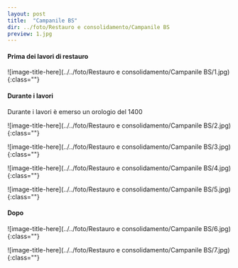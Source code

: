 ```yaml
---
layout: post
title:  "Campanile BS"
dir: ../foto/Restauro e consolidamento/Campanile BS
preview: 1.jpg
---
```


#### Prima dei lavori di restauro

![image-title-here](../../foto/Restauro e consolidamento/Campanile BS/1.jpg){:class=""}

#### Durante i lavori

Durante i lavori è emerso un orologio del 1400

![image-title-here](../../foto/Restauro e consolidamento/Campanile BS/2.jpg){:class=""}

![image-title-here](../../foto/Restauro e consolidamento/Campanile BS/3.jpg){:class=""}

![image-title-here](../../foto/Restauro e consolidamento/Campanile BS/4.jpg){:class=""}

![image-title-here](../../foto/Restauro e consolidamento/Campanile BS/5.jpg){:class=""}

#### Dopo

![image-title-here](../../foto/Restauro e consolidamento/Campanile BS/6.jpg){:class=""}

![image-title-here](../../foto/Restauro e consolidamento/Campanile BS/7.jpg){:class=""}
